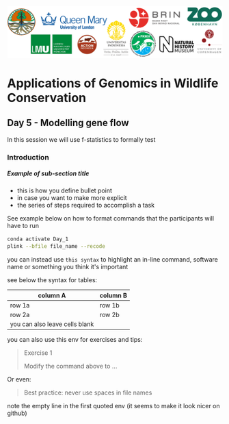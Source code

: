 ![Workshop-logo](../IM/LOGO_new.png)
# Applications of Genomics in Wildlife Conservation

## Day 5 - Modelling gene flow 
In this session we will use f-statistics to formally test 

### Introduction




##### Example of sub-section title 
- this is how you define bullet point
- in case you want to make more explicit 
- the series of steps required to accomplish a task 

See example below on how to format commands that the participants will have to run

```sh
conda activate Day_1
plink --bfile file_name --recode
```

you can instead use `this syntax` to highlight an in-line command, software name or something you think it's important

see below the syntax for tables:

| column A | column B |
| ------ | ------ |
| row 1a | row 1b |
| row 2a | row 2b |
| you can also leave cells blank | |

you can also use this env for exercises and tips:
> Exercise 1 
> 
> Modify the command above to ...

Or even:
> Best practice: never use spaces in file names

note the empty line in the first quoted env (it seems to make it look nicer on github) 
